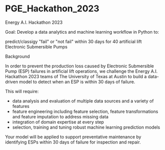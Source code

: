 # PGE_Hackathon_2023
Energy A.I. Hackathon 2023

Goal: Develop a data analytics and machine learning workflow in Python to:

predict/classigy "fail" or "not fail" within 30 days for 40 artificial lift Electronic Submersible Pumps

Background

In order to prevent the production loss caused by Electronic Submersible Pump (ESP) failures in artificial lift operations, we challenge the Energy A.I. Hackathon 2023 teams of The University of Texas at Austin to build a data-driven model to detect when an ESP is within 30 days of failure.

This will require:

- data analysis and evaluation of multiple data sources and a variety of features
- feature engineering including feature selection, feature transformations and feature imputation to address missing data
- integration of domain expertise at every step
- selection, training and tuning robust machine learning prediction models

Your model will be applied to support preventative maintenance by identifying ESPs within 30 days of failure for inspection and repair.
